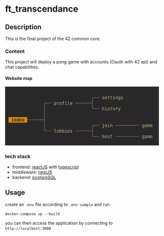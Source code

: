 # ft_transcendance

## Description
This is the final project of the 42 common core.

### Content
This project will deploy a pong game with accounts (Oauth with 42 api) and
chat capabilities.

#### Website map
![website map](sitemap/index.png)

### tech stack
- frontend: [reactJS](https://fr.reactjs.org/)
	with [typescript](https://www.typescriptlang.org/)
- middleware: [nestJS](https://nestjs.com/)
- backend: [postgreSQL](https://github.com/nestjs/nest)

## Usage
create an ```.env``` file according to ```.env-sample``` and run
```
docker-compose up --build
```
you can then access the application by connecting to ```http://localhost:3000```
